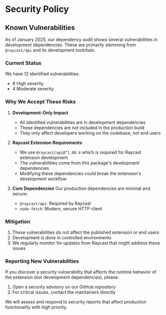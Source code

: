 # Security Policy

## Known Vulnerabilities

As of January 2025, our dependency audit shows several vulnerabilities in development dependencies. These are primarily stemming from `@raycast/api` and its development toolchain.

### Current Status

We have 12 identified vulnerabilities:
- 8 High severity
- 4 Moderate severity

### Why We Accept These Risks

1. **Development-Only Impact**
   - All identified vulnerabilities are in development dependencies
   - These dependencies are not included in the production build
   - They only affect developers working on the codebase, not end users

2. **Raycast Extension Requirements**
   - We use `@raycast/api@^1.88.4` which is required for Raycast extension development
   - The vulnerabilities come from this package's development dependencies
   - Modifying these dependencies could break the extension's development workflow

3. **Core Dependencies**
   Our production dependencies are minimal and secure:
   - `@raycast/api`: Required by Raycast
   - `node-fetch`: Modern, secure HTTP client

### Mitigation

1. These vulnerabilities do not affect the published extension or end users
2. Development is done in controlled environments
3. We regularly monitor for updates from Raycast that might address these issues

### Reporting New Vulnerabilities

If you discover a security vulnerability that affects the runtime behavior of the extension (not development dependencies), please:
1. Open a security advisory on our GitHub repository
2. For critical issues, contact the maintainers directly

We will assess and respond to security reports that affect production functionality with high priority.
